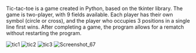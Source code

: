 Tic-tac-toe is a game created in Python, based on the tkinter library.
The game is two-player, with 9 fields available. Each player has their own symbol (circle or cross), and the player who occupies 3 positions in a single line first wins.
After completing a game, the program allows for a rematch without restarting the program.


![tic1](https://github.com/Fenryq/Tic-tac-toe/assets/168220457/ade2b1ac-fef5-48f0-9180-ff159aa03775)
![tic2](https://github.com/Fenryq/Tic-tac-toe/assets/168220457/27b8ad8d-474b-4ac6-8c64-9f7df774eafd)
![tic3](https://github.com/Fenryq/Tic-tac-toe/assets/168220457/c9c5755d-898e-46ad-a7de-cce7c6ac1065)
![Screenshot_67](https://github.com/Fenryq/Tic-tac-toe/assets/168220457/2541b534-18e6-4b03-84fc-ba013370f95b)
